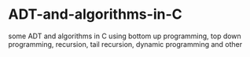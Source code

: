 # ADT-and-algorithms-in-C
some ADT and algorithms in C using bottom up programming, top down programming, recursion, tail recursion, dynamic programming and other
